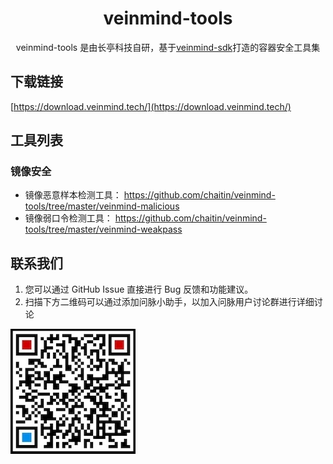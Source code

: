 <h1 align="center"> veinmind-tools </h1>

<p align="center">
veinmind-tools 是由长亭科技自研，基于<a href="https://github.com/chaitin/libveinmind">veinmind-sdk</a>打造的容器安全工具集
</p>

## 下载链接
[https://download.veinmind.tech/](https://download.veinmind.tech/)

## 工具列表
### 镜像安全
- 镜像恶意样本检测工具：
    https://github.com/chaitin/veinmind-tools/tree/master/veinmind-malicious
- 镜像弱口令检测工具：
    https://github.com/chaitin/veinmind-tools/tree/master/veinmind-weakpass
    
## 联系我们
1. 您可以通过 GitHub Issue 直接进行 Bug 反馈和功能建议。
2. 扫描下方二维码可以通过添加问脉小助手，以加入问脉用户讨论群进行详细讨论

![](docs/veinmind-group-qrcode.jpg)
